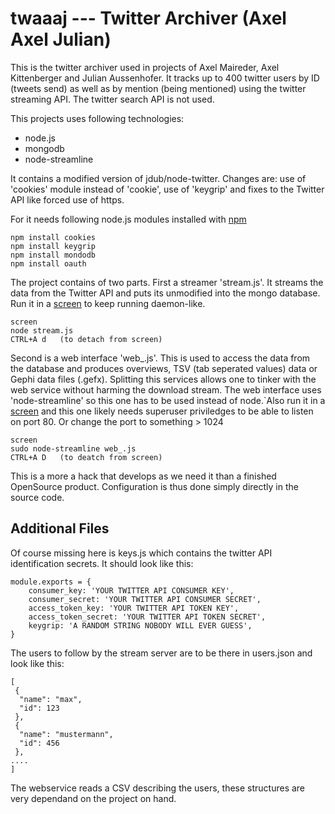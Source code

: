 twaaaj --- Twitter Archiver (Axel Axel Julian) 
==============================================

This is the twitter archiver used in projects of Axel Maireder, Axel
Kittenberger and Julian Aussenhofer. It tracks up to 400 twitter users by ID
(tweets send) as well as by mention (being mentioned) using the twitter
streaming API. The twitter search API is not used.

This projects uses following technologies:

* node.js
* mongodb
* node-streamline

It contains a modified version of jdub/node-twitter. Changes are: use of
'cookies' module instead of 'cookie', use of 'keygrip' and fixes to the Twitter
API like forced use of https.  

For it needs following node.js modules installed with [npm](http://npmjs.org/)

```
npm install cookies
npm install keygrip
npm install mondodb
npm install oauth
```

The project contains of two parts. First a streamer 'stream.js'. It streams the
data from the Twitter API and puts its unmodified into the mongo database. Run
it in a [screen](http://www.gnu.org/s/screen/) to keep running daemon-like.

```
screen
node stream.js
CTRL+A d   (to detach from screen)
```

Second is a web interface 'web_.js'. This is used to access the data from the
database and produces overviews, TSV (tab seperated values) data or Gephi data
files (.gefx).  Splitting this services allows one to tinker with the web
service without harming the download stream. The web interface uses
'node-streamline' so this one has to be used instead of node.`Also run it in a
[screen](http://www.gnu.org/s/screen/) and this one likely needs superuser
priviledges to be able to listen on port 80. Or change the port to something >
1024

```
screen
sudo node-streamline web_.js
CTRL+A D   (to deatch from screen)
```

This is a more a hack that develops as we need it than a finished OpenSource
product. Configuration is thus done simply directly in the source code.

Additional Files
----------------

Of course missing here is keys.js which contains the twitter API identification
secrets. It should look like this:

```
module.exports = {
	consumer_key: 'YOUR TWITTER API CONSUMER KEY',
	consumer_secret: 'YOUR TWITTER API CONSUMER SECRET',
	access_token_key: 'YOUR TWITTER API TOKEN KEY',
	access_token_secret: 'YOUR TWITTER API TOKEN SECRET',
	keygrip: 'A RANDOM STRING NOBODY WILL EVER GUESS',
}
```

The users to follow by the stream server are to be there in users.json and look
like this:

```
[
 {
  "name": "max",
  "id": 123
 },
 {
  "name": "mustermann",
  "id": 456
 },
....
]
```

The webservice reads a CSV describing the users, these structures are very
dependand on the project on hand.
